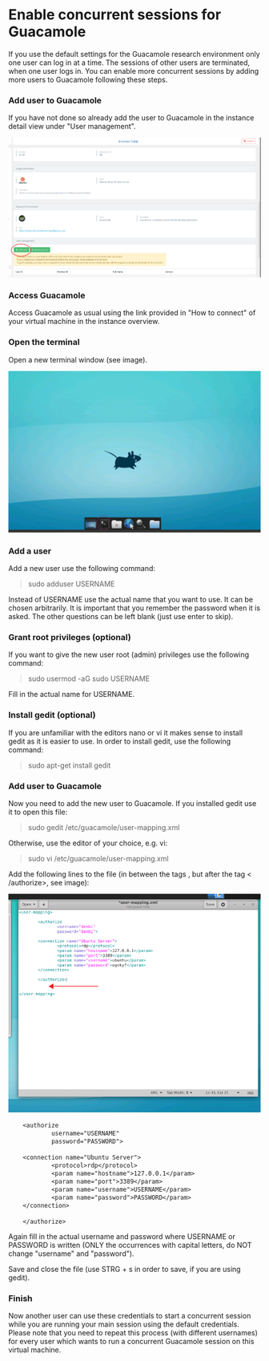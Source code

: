 # Enable concurrent sessions for Guacamole 

If you use the default settings for the Guacamole research environment only one user can 
log in at a time. The sessions of other users are terminated, when one user logs in. You can enable more concurrent sessions
by adding more users to Guacamole following these steps.

### Add user to Guacamole
If you have not done so already add the user to Guacamole in the instance detail view
under "User management".

![terminal](./img/guacamole/adduser.png)


### Access Guacamole
Access Guacamole as usual using the link provided in "How to connect" of your virtual 
machine in the instance overview.

### Open the terminal
Open a new terminal window (see image).

![terminal](./img/guacamole/guacamole_terminal.png)

### Add a user
Add a new user use the following command:

> sudo adduser USERNAME

Instead of USERNAME use the actual name that you want to use. It can be chosen arbitrarily.
It is important that you remember the password when it is asked. The other questions can be
left blank (just use enter to skip).

### Grant root privileges (optional)
If you want to give the new user root (admin) privileges use the following command:

> sudo usermod -aG sudo USERNAME

Fill in the actual name for USERNAME.

### Install gedit (optional)
If you are unfamiliar with the editors nano or vi it makes sense to install gedit as 
it is easier to use. In order to install gedit, use the following command:

> sudo apt-get install gedit

### Add user to Guacamole
Now you need to add the new user to Guacamole. If you installed gedit use it to open this file:

> sudo gedit /etc/guacamole/user-mapping.xml

Otherwise, use the editor of your choice, e.g. vi:

> sudo vi /etc/guacamole/user-mapping.xml

Add the following lines to the file (in between the tags <user-mapping>, but after the tag < /authorize>, see image):

![terminal](./img/guacamole/file_position.png)

        <authorize
                username="USERNAME"
                password="PASSWORD">

        <connection name="Ubuntu Server">
                <protocol>rdp</protocol>
                <param name="hostname">127.0.0.1</param>
                <param name="port">3389</param>
                <param name="username">USERNAME</param>
                <param name="password">PASSWORD</param>
        </connection>

        </authorize>

Again fill in the actual username and password where USERNAME or PASSWORD is written (ONLY the 
occurrences with capital letters, do NOT change "username" and "password").

Save and close the file (use STRG + s in order to save, if you are using gedit).

###  Finish
Now another user can use these credentials to start a concurrent session while you are running your 
main session using the default credentials. Please note that you need to repeat this process (with different usernames) for every
user which wants to run a concurrent Guacamole session on this virtual machine.
